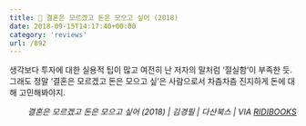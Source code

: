 ```yaml
---
title: 📖 결혼은 모르겠고 돈은 모으고 싶어 (2018)
date: 2018-09-15T14:17:40+00:00
category: 'reviews'
url: /892
---
```


생각보다 투자에 대한 실용적 팁이 많고 여전히 난 저자의 말처럼 &#8216;절실함&#8217;이 부족한 듯. 그래도 정말 &#8216;결혼은 모르겠고 돈은 모으고 싶&#8217;은 사람으로서 차츰차츰 진지하게 돈에 대해 고민해봐야지.&nbsp;

<p style="text-align:right">
  <em>결혼은 모르겠고 돈은 모으고 싶어 (2018) | 김경필</em><em>&nbsp;| 다산북스 | VIA <a href="http://ridibooks.com" target="_blank" rel="noreferrer noopener">RIDIBOOKS</a></em>
</p>